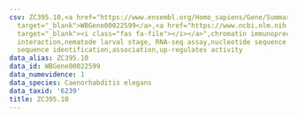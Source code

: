 ```yaml
---
csv: ZC395.10,<a href="https://www.ensembl.org/Homo_sapiens/Gene/Summary?db=core;g=WBGene00022599"
  target="_blank">WBGene00022599</a>,<a href="https://www.ncbi.nlm.nih.gov/pubmed/27688402"
  target="_blank"><i class="fas fa-file"></i></a>",chromatin immunoprecipitation assay,direct
  interaction,nematode larval stage, RNA-seq assay,nucleotide sequence identification,nucleotide
  sequence identification,association,up-regulates activity
data_alias: ZC395.10
data_id: WBGene00022599
data_numevidence: 1
data_species: Caenorhabditis elegans
data_taxid: '6239'
title: ZC395.10
---
```

